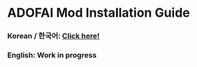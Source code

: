 # ADOFAI Mod Installation Guide
### Korean / 한국어: [Click here!](./blob/main/kor-main.md)
### English: Work in progress